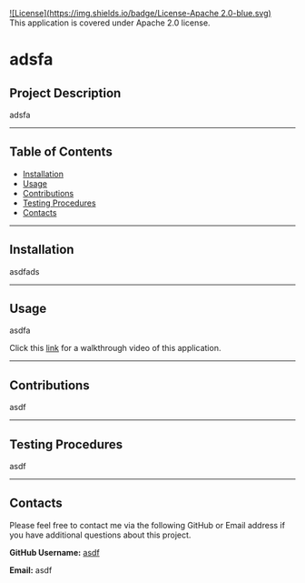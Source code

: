 
[![License](https://img.shields.io/badge/License-Apache 2.0-blue.svg)](https://opensource.org/licenses/Apache-2.0)
  <br>This application is covered under Apache 2.0 license.

# **adsfa**

## **Project Description**
adsfa

---
## **Table of Contents**
- <a href="#installation">Installation</a>
- <a href="#usage">Usage</a>
- <a href="#contributions">Contributions</a>
- <a href="#testing-procedures">Testing Procedures</a>
- <a href="#contacts">Contacts</a>

---
## **Installation**
asdfads

---
## **Usage**
asdfa

Click this [link]() for a walkthrough video of this application.

---
## **Contributions**
asdf

---
## **Testing Procedures**
asdf

---
## **Contacts**

Please feel free to contact me via the following GitHub or Email address if you have additional questions about this project.

**GitHub Username:** [asdf](https://github.com/asdf)

**Email:** asdf